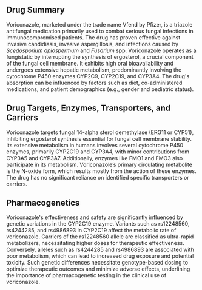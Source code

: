 ## Drug Summary
Voriconazole, marketed under the trade name Vfend by Pfizer, is a triazole antifungal medication primarily used to combat serious fungal infections in immunocompromised patients. The drug has proven effective against invasive candidiasis, invasive aspergillosis, and infections caused by *Scedosporium apiospermum* and *Fusarium* spp. Voriconazole operates as a fungistatic by interrupting the synthesis of ergosterol, a crucial component of the fungal cell membrane. It exhibits high oral bioavailability and undergoes extensive hepatic metabolism, predominantly involving the cytochrome P450 enzymes CYP2C9, CYP2C19, and CYP3A4. The drug's absorption can be influenced by factors such as diet, co-administered medications, and patient demographics (e.g., gender and pediatric status).

## Drug Targets, Enzymes, Transporters, and Carriers
Voriconazole targets fungal 14-alpha sterol demethylase (ERG11 or CYP51), inhibiting ergosterol synthesis essential for fungal cell membrane stability. Its extensive metabolism in humans involves several cytochrome P450 enzymes, primarily CYP2C19 and CYP3A4, with minor contributions from CYP3A5 and CYP3A7. Additionally, enzymes like FMO1 and FMO3 also participate in its metabolism. Voriconazole’s primary circulating metabolite is the N-oxide form, which results mostly from the action of these enzymes. The drug has no significant reliance on identified specific transporters or carriers.

## Pharmacogenetics
Voriconazole's effectiveness and safety are significantly influenced by genetic variations in the CYP2C19 enzyme. Variants such as rs12248560, rs4244285, and rs4986893 in CYP2C19 affect the metabolic rate of voriconazole. Carriers of the rs12248560 allele are classified as ultra-rapid metabolizers, necessitating higher doses for therapeutic effectiveness. Conversely, alleles such as rs4244285 and rs4986893 are associated with poor metabolism, which can lead to increased drug exposure and potential toxicity. Such genetic differences necessitate genotype-based dosing to optimize therapeutic outcomes and minimize adverse effects, underlining the importance of pharmacogenetic testing in the clinical use of voriconazole.